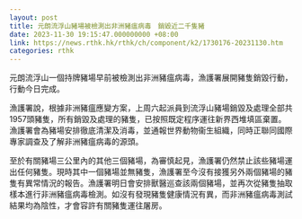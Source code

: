 ```yaml
---
layout: post
title: 元朗流浮山豬場被檢測出非洲豬瘟病毒　銷毀近二千隻豬
date: 2023-11-30 19:15:47.000000000 +08:00
link: https://news.rthk.hk/rthk/ch/component/k2/1730176-20231130.htm
categories: rthk
---
```


元朗流浮山一個持牌豬場早前被檢測出非洲豬瘟病毒，漁護署展開豬隻銷毀行動，行動今日完成。

漁護署說，根據非洲豬瘟應變方案，上周六起派員到流浮山豬場銷毀及處理全部共1957頭豬隻，所有銷毀及處理的豬隻，已按照既定程序運往新界西堆填區棄置。漁護署會為豬場安排徹底清潔及消毒，並通報世界動物衞生組織，同時正聯同國際專家調查及了解非洲豬瘟病毒的源頭。

至於有關豬場三公里內的其他三個豬場，為審慎起見，漁護署仍然禁止該些豬場運出任何豬隻。現時其中一個豬場並無豬隻，漁護署至今沒有接獲另外兩個豬場的豬隻有異常情況的報告。漁護署明日會安排獸醫巡查該兩個豬場，並再次從豬隻抽取樣本進行非洲豬瘟病毒檢測。如沒有發現豬隻健康情況有異，而非洲豬瘟病毒測試結果均為陰性，才會容許有關豬隻運往屠房。
